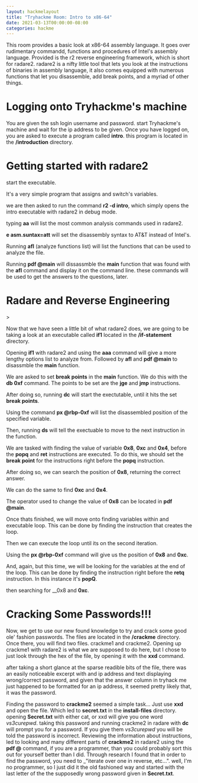```yaml
---
layout: hackmelayout
title: "Tryhackme Room: Intro to x86-64"
date: 2021-03-13T00:00:00-08:00 
categories: hackme
---
```


This room provides a basic look at x86-64 assembly language. It goes over rudimentary commandd, functions and procedures of Intel's assembly language. Provided is the r2 reverse engineering framework, which is short for radare2. radare2 is a nifty little tool that lets you look at the instructions of binaries in assembly language, it also comes equipped with numerous functions that let you disassemble, add break points, and a myriad of other things.

<h1>Logging onto Tryhackme's machine</h1>

You are given the ssh login username and password. start Tryhackme's machine and wait for the ip address to be given. Once you have logged on, you are asked to execute a program called **intro**. this program is located in the __/introduction__ directory. 

<h1>Getting started with radare2</h1>
start the executable.

It's a very simple program that assigns and switch's variables.

we are then asked to run the command __r2 -d intro__, which simply opens the intro executable with radare2 in debug mode. 

typing __aa__ will list the most common analysis commands used in radare2.

__e asm.suntax=att__ will set the disassembly syntax to AT&T instead of Intel's.

Running __afl__ (analyze functions list) will list the functions that can be used to analyze the file.

Running __pdf @main__ will dissassmble the __main__ function that was found with the __afl__ command and display it on the command line. these commands will be used to get the answers to the questions, later.

<h1>Radare and Reverse Engineering</h1>>

Now that we have seen a little bit of what radare2 does, we are going to be taking a look at an executable called __if1__ located in the __/if-statement__ directory.

Opening __if1__ with radare2 and using the __aaa__ command will give a more lengthy options list to analyze from. Followed by __afl__ and __pdf @main__ to disassmble the __main__ function.

We are asked to set __break points__ in the __main__ function. We do this with the __db 0xf__ command. The points to be set are the __jge__ and __jmp__ instructions. 

After doing so, running __dc__ will start the exectutable, until it hits the set __break points__.

Using the command __px @rbp-0xf__ will list the disassembled position of the specified variable.

Then, running __ds__ will tell the exectuable to move to the next instruction in the function. 

We are tasked with finding the value of variable __0x8__, __0xc__ and __0x4__, before the __popq__ and __ret__ instructions are executed. To do this, we should set the __break point__ for the instructions right before the __popq__ instruction.

After doing so, we can search the position of __0x8__, returning the correct answer.

We can do the same to find __0xc__ and __0x4__.

The operator used to change the value of __0x8__ can be located in __pdf @main__.

Once thats finished, we will move onto finding variables within and executable loop. This can be done by finding the instruction that creates the loop. 

Then we can execute the loop until its on the second iteration.

Using the __px @rbp-0xf__ command will give us the position of __0x8__ and __0xc__.

And, again, but this time, we will be looking for the variables at the end of the loop. This can be done by finding the instruction right before the __retq__ instruction. In this instance it's __popQ__.


then searching for __0x8 and __0xc__.

<h1>Cracking Some Passwords!!!</h1>

Now, we get to use our new found knowledge to try and crack some good ole' fashion passwords. The files are located in the __/crackme__ directory. Once there, you will find two files. crackme1 and crackme2. Opening up crackme1 with radare2 is what we are supposed to do here, but I chose to just look through the hex of the file, by opening it with the __xxd__ command. 

after taking a short glance at the sparse readible bits of the file, there was an easily noticeable excerpt with and ip address and text displaying wrong/correct password, and given that the answer column in tryhack me just happened to be formatted for an ip address, it seemed pretty likely that, it was the password.


Finding the password to __crackme2__ seemed a simple task... Just use __xxd__ and open the file. Which led to __secret.txt__ in the __install-files__ directory. opening __Secret.txt__ with either cat, or xxd will give you one word _vs3curepwd_. taking this password and running crackme2 in radare with __dc__ will prompt you for a password. If you give them _vs3curepwd_ you will be told the password is incorrect. Reviewing the information about instructions, led to looking and many different parts of __crackme2__ in radare2 using the __pdf @__ command, if you are a programmer, than you could probably sort this out for yourself better than I did. Through research I found that in order to find the password, you need to _"iterate over one in reverse, etc...". well, I'm no programmer, so I just did it the old fashioned way and started with the last letter of the the supposedly wrong password given in __Secret.txt__. 